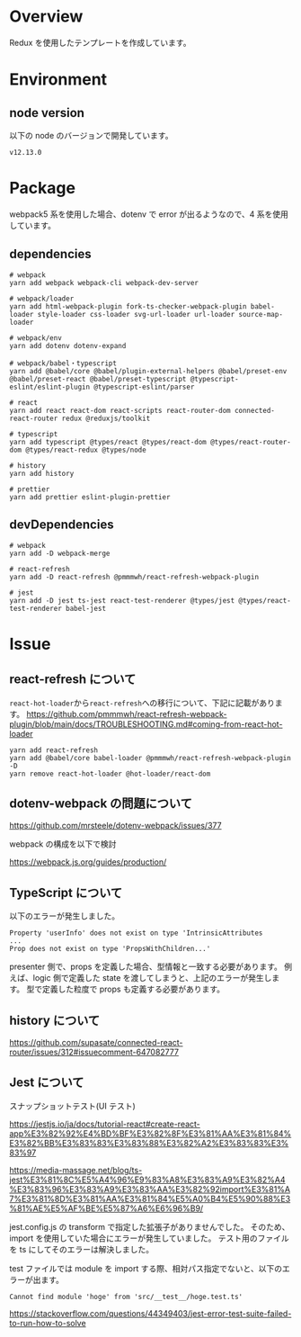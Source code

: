 # Overview

Redux を使用したテンプレートを作成しています。

# Environment

## node version

以下の node のバージョンで開発しています。

```
v12.13.0
```

# Package

webpack5 系を使用した場合、dotenv で error が出るようなので、4 系を使用しています。

## dependencies

```shell
# webpack
yarn add webpack webpack-cli webpack-dev-server

# webpack/loader
yarn add html-webpack-plugin fork-ts-checker-webpack-plugin babel-loader style-loader css-loader svg-url-loader url-loader source-map-loader

# webpack/env
yarn add dotenv dotenv-expand

# webpack/babel・typescript
yarn add @babel/core @babel/plugin-external-helpers @babel/preset-env @babel/preset-react @babel/preset-typescript @typescript-eslint/eslint-plugin @typescript-eslint/parser

# react
yarn add react react-dom react-scripts react-router-dom connected-react-router redux @reduxjs/toolkit

# typescript
yarn add typescript @types/react @types/react-dom @types/react-router-dom @types/react-redux @types/node

# history
yarn add history

# prettier
yarn add prettier eslint-plugin-prettier
```

## devDependencies

```shell
# webpack
yarn add -D webpack-merge

# react-refresh
yarn add -D react-refresh @pmmmwh/react-refresh-webpack-plugin

# jest
yarn add -D jest ts-jest react-test-renderer @types/jest @types/react-test-renderer babel-jest
```

# Issue

## react-refresh について

`react-hot-loader`から`react-refresh`への移行について、下記に記載があります。
https://github.com/pmmmwh/react-refresh-webpack-plugin/blob/main/docs/TROUBLESHOOTING.md#coming-from-react-hot-loader

```
yarn add react-refresh
yarn add @babel/core babel-loader @pmmmwh/react-refresh-webpack-plugin -D
yarn remove react-hot-loader @hot-loader/react-dom
```

## dotenv-webpack の問題について

https://github.com/mrsteele/dotenv-webpack/issues/377

webpack の構成を以下で検討

https://webpack.js.org/guides/production/

## TypeScript について

以下のエラーが発生しました。

```
Property 'userInfo' does not exist on type 'IntrinsicAttributes
...
Prop does not exist on type 'PropsWithChildren...'
```

presenter 側で、props を定義した場合、型情報と一致する必要があります。
例えば、logic 側で定義した state を渡してしまうと、上記のエラーが発生します。
型で定義した粒度で props も定義する必要があります。

## history について

https://github.com/supasate/connected-react-router/issues/312#issuecomment-647082777

## Jest について

スナップショットテスト(UI テスト)

https://jestjs.io/ja/docs/tutorial-react#create-react-app%E3%82%92%E4%BD%BF%E3%82%8F%E3%81%AA%E3%81%84%E3%82%BB%E3%83%83%E3%83%88%E3%82%A2%E3%83%83%E3%83%97

https://media-massage.net/blog/ts-jest%E3%81%8C%E5%A4%96%E9%83%A8%E3%83%A9%E3%82%A4%E3%83%96%E3%83%A9%E3%83%AA%E3%82%92import%E3%81%A7%E3%81%8D%E3%81%AA%E3%81%84%E5%A0%B4%E5%90%88%E3%81%AE%E5%AF%BE%E5%87%A6%E6%96%B9/

jest.config.js の transform で指定した拡張子がありませんでした。
そのため、import を使用していた場合にエラーが発生していました。
テスト用のファイルを ts にしてそのエラーは解決しました。

test ファイルでは module を import する際、相対パス指定でないと、以下のエラーが出ます。

```
Cannot find module 'hoge' from 'src/__test__/hoge.test.ts'
```

https://stackoverflow.com/questions/44349403/jest-error-test-suite-failed-to-run-how-to-solve
